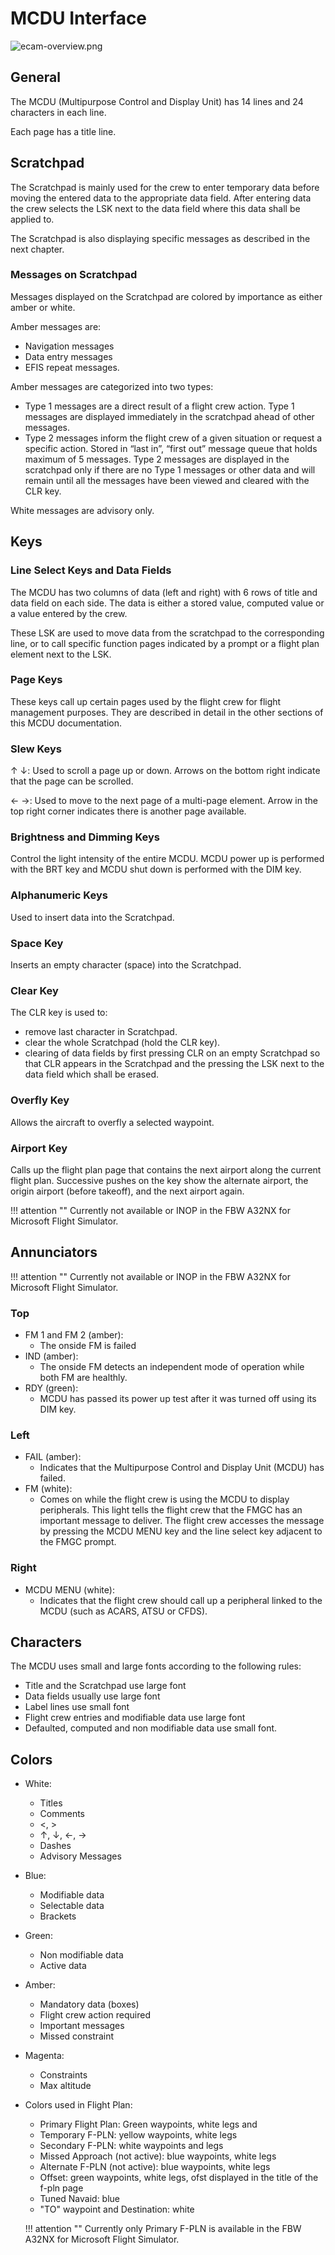 # MCDU Interface

![ecam-overview.png](../../assets/a32nx-briefing/mcdu/ecam-overview.png)

## General

The MCDU (Multipurpose Control and Display Unit) has 14 lines and 24 characters in each line.

Each page has a title line.

## Scratchpad

The Scratchpad is mainly used for the crew to enter temporary data before moving the entered data to the appropriate data field. After entering data the crew selects the LSK next to the data field where this data shall be applied to.

The Scratchpad is also displaying specific messages as described in the next chapter.

### Messages on Scratchpad

Messages displayed on the Scratchpad are colored by importance as either amber or white.

Amber messages are:

- Navigation messages
- Data entry messages
- EFIS repeat messages.

Amber messages are categorized into two types:

- Type 1 messages are a direct result of a flight crew action. Type 1 messages are displayed immediately in the scratchpad ahead of other messages.
- Type 2 messages inform the flight crew of a given situation or request a specific action. Stored in “last in”, “first out” message queue that holds maximum of 5 messages. Type 2 messages are displayed in the scratchpad only if there are no Type 1 messages or other data and will remain until all the messages have been viewed and cleared with the CLR key.

White messages are advisory only.

## Keys

### Line Select Keys and Data Fields

The MCDU has two columns of data (left and right) with 6 rows of title and data field on each side. The data is either a stored value, computed value or a value entered by the crew.

These LSK are used to move data from the scratchpad to the corresponding line, or to call specific function pages indicated by a prompt or a flight plan element next to the LSK.

### Page Keys

These keys call up certain pages used by the flight crew for flight management purposes. They are described in detail in the other sections of this MCDU documentation.

### Slew Keys

&uarr; &darr;: Used to scroll a page up or down. Arrows on the bottom right indicate that the page can be scrolled.

&larr; &rarr;: Used to move to the next page of a multi-page element. Arrow in the top right corner indicates there is another page available.

### Brightness and Dimming Keys

Control the light intensity of the entire MCDU. MCDU power up is performed with the BRT key and MCDU shut down is performed with the DIM key.

### Alphanumeric Keys

Used to insert data into the Scratchpad.

### Space Key

Inserts an empty character (space) into the Scratchpad.

### Clear Key

The CLR key is used to:

- remove last character in Scratchpad.
- clear the whole Scratchpad (hold the CLR key).
- clearing of data fields by first pressing CLR on an empty Scratchpad so that CLR appears in the Scratchpad and the pressing the LSK next to the data field which shall be erased.

### Overfly Key

Allows the aircraft to overfly a selected waypoint.

### Airport Key

Calls up the flight plan page that contains the next airport along the current flight plan. Successive pushes on the key show the alternate airport, the origin airport (before takeoff), and the next airport again.

!!! attention ""
    Currently not available or INOP in the FBW A32NX for Microsoft Flight Simulator.

## Annunciators

!!! attention ""
    Currently not available or INOP in the FBW A32NX for Microsoft Flight Simulator.

### Top

- FM 1 and FM 2 (amber):
    - The onside FM is failed
- IND (amber):
    - The onside FM detects an independent mode of operation while both FM are healthly.
- RDY (green):
    - MCDU has passed its power up test after it was turned off using its DIM key.

### Left

- FAIL (amber):
    - Indicates that the Multipurpose Control and Display Unit (MCDU) has failed.
- FM (white):
    - Comes on while the flight crew is using the MCDU to display peripherals. This light tells the flight crew that the FMGC has an important message to deliver. The flight crew accesses the message by pressing the MCDU MENU key and the line select key adjacent to the FMGC prompt.

### Right

- MCDU MENU (white):
    - Indicates that the flight crew should call up a peripheral linked to the MCDU (such as ACARS, ATSU or CFDS).

## Characters

The MCDU uses small and large fonts according to the following rules:

- Title and the Scratchpad use large font
- Data fields usually use large font
- Label lines use small font
- Flight crew entries and modifiable data use large font
- Defaulted, computed and non modifiable data use small font.

## Colors

- White:
    - Titles
    - Comments
    - <, >
    - &uarr;, &darr;, &larr;, &rarr;
    - Dashes
    - Advisory Messages

- Blue:
    - Modifiable data
    - Selectable data
    - Brackets

- Green:
    - Non modifiable data
    - Active data

- Amber:
    - Mandatory data (boxes)
    - Flight crew action required
    - Important messages
    - Missed constraint

- Magenta:
    - Constraints
    - Max altitude

- Colors used in Flight Plan:
    - Primary Flight Plan: Green waypoints, white legs and
    - Temporary F-PLN: yellow waypoints, white legs
    - Secondary F-PLN: white waypoints and legs
    - Missed Approach (not active): blue waypoints, white legs
    - Alternate F-PLN (not active): blue waypoints, white legs
    - Offset: green waypoints, white legs, ofst displayed in the title of the f-pln page
    - Tuned Navaid: blue
    - "TO" waypoint and Destination: white

    !!! attention ""
        Currently only Primary F-PLN is available in the FBW A32NX for Microsoft Flight Simulator.





